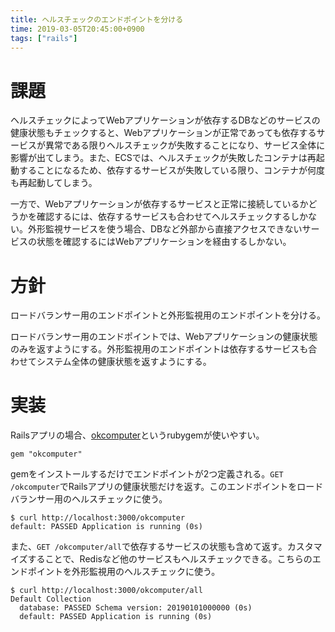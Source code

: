 ```yaml
---
title: ヘルスチェックのエンドポイントを分ける
time: 2019-03-05T20:45:00+0900
tags: ["rails"]
---
```


# 課題
ヘルスチェックによってWebアプリケーションが依存するDBなどのサービスの健康状態もチェックすると、Webアプリケーションが正常であっても依存するサービスが異常である限りヘルスチェックが失敗することになり、サービス全体に影響が出てしまう。また、ECSでは、ヘルスチェックが失敗したコンテナは再起動することになるため、依存するサービスが失敗している限り、コンテナが何度も再起動してしまう。

一方で、Webアプリケーションが依存するサービスと正常に接続しているかどうかを確認するには、依存するサービスも合わせてヘルスチェックするしかない。外形監視サービスを使う場合、DBなど外部から直接アクセスできないサービスの状態を確認するにはWebアプリケーションを経由するしかない。

# 方針
ロードバランサー用のエンドポイントと外形監視用のエンドポイントを分ける。

ロードバランサー用のエンドポイントでは、Webアプリケーションの健康状態のみを返すようにする。外形監視用のエンドポイントは依存するサービスも合わせてシステム全体の健康状態を返すようにする。

# 実装
Railsアプリの場合、[okcomputer](https://github.com/sportngin/okcomputer)というrubygemが使いやすい。

```
gem "okcomputer"
```

gemをインストールするだけでエンドポイントが2つ定義される。`GET /okcomputer`でRailsアプリの健康状態だけを返す。このエンドポイントをロードバランサー用のヘルスチェックに使う。

```
$ curl http://localhost:3000/okcomputer
default: PASSED Application is running (0s)
```

また、`GET /okcomputer/all`で依存するサービスの状態も含めて返す。カスタマイズすることで、Redisなど他のサービスもヘルスチェックできる。こちらのエンドポイントを外形監視用のヘルスチェックに使う。

```
$ curl http://localhost:3000/okcomputer/all
Default Collection
  database: PASSED Schema version: 20190101000000 (0s)
  default: PASSED Application is running (0s)
```
